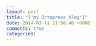 ```yaml
---
layout: post
title: "['my Octopress blog']"
date: 2014-03-11 21:56:40 +0800
comments: true
categories: 
---
```


